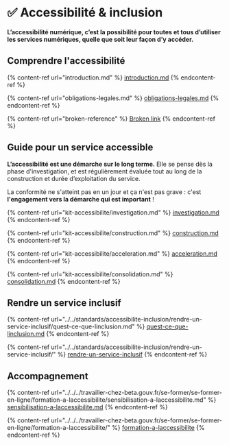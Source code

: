# ✅ Accessibilité & inclusion

**L’accessibilité numérique, c’est la possibilité pour toutes et tous d’utiliser les services numériques, quelle que soit leur façon d’y accéder.**

## Comprendre l'accessibilité

{% content-ref url="introduction.md" %}
[introduction.md](introduction.md)
{% endcontent-ref %}

{% content-ref url="obligations-legales.md" %}
[obligations-legales.md](obligations-legales.md)
{% endcontent-ref %}

{% content-ref url="broken-reference" %}
[Broken link](broken-reference)
{% endcontent-ref %}

## Guide pour un service accessible <a href="#guide-pour-un-service-accessible" id="guide-pour-un-service-accessible"></a>

**L’accessibilité est une démarche sur le long terme.** Elle se pense dès la phase d'investigation, et est régulièrement évaluée tout au long de la construction et durée d’exploitation du service.

La conformité ne s'atteint pas en un jour et ça n'est pas grave : c'est **l'engagement vers la démarche qui est important** !

{% content-ref url="kit-accessibilite/investigation.md" %}
[investigation.md](kit-accessibilite/investigation.md)
{% endcontent-ref %}

{% content-ref url="kit-accessibilite/construction.md" %}
[construction.md](kit-accessibilite/construction.md)
{% endcontent-ref %}

{% content-ref url="kit-accessibilite/acceleration.md" %}
[acceleration.md](kit-accessibilite/acceleration.md)
{% endcontent-ref %}

{% content-ref url="kit-accessibilite/consolidation.md" %}
[consolidation.md](kit-accessibilite/consolidation.md)
{% endcontent-ref %}

## Rendre un service inclusif

{% content-ref url="../../standards/accessibilite-inclusion/rendre-un-service-inclusif/quest-ce-que-linclusion.md" %}
[quest-ce-que-linclusion.md](../../standards/accessibilite-inclusion/rendre-un-service-inclusif/quest-ce-que-linclusion.md)
{% endcontent-ref %}

{% content-ref url="../../standards/accessibilite-inclusion/rendre-un-service-inclusif/" %}
[rendre-un-service-inclusif](../../standards/accessibilite-inclusion/rendre-un-service-inclusif/)
{% endcontent-ref %}

## Accompagnement

{% content-ref url="../../../travailler-chez-beta.gouv.fr/se-former/se-former-en-ligne/formation-a-laccessibilite/sensibilisation-a-laccessibilite.md" %}
[sensibilisation-a-laccessibilite.md](../../../travailler-chez-beta.gouv.fr/se-former/se-former-en-ligne/formation-a-laccessibilite/sensibilisation-a-laccessibilite.md)
{% endcontent-ref %}

{% content-ref url="../../../travailler-chez-beta.gouv.fr/se-former/se-former-en-ligne/formation-a-laccessibilite/" %}
[formation-a-laccessibilite](../../../travailler-chez-beta.gouv.fr/se-former/se-former-en-ligne/formation-a-laccessibilite/)
{% endcontent-ref %}

